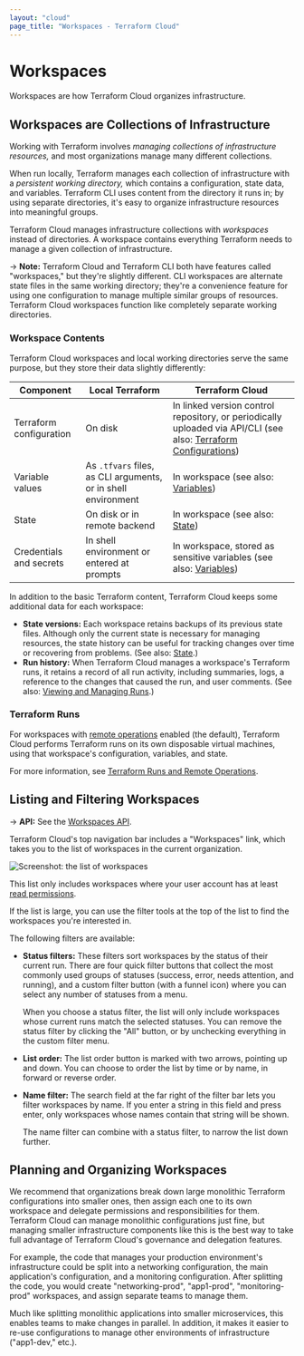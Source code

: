 ```yaml
---
layout: "cloud"
page_title: "Workspaces - Terraform Cloud"
---
```


# Workspaces

Workspaces are how Terraform Cloud organizes infrastructure.

## Workspaces are Collections of Infrastructure

Working with Terraform involves _managing collections of infrastructure resources,_ and most organizations manage many different collections.

When run locally, Terraform manages each collection of infrastructure with a _persistent working directory,_ which contains a configuration, state data, and variables. Terraform CLI uses content from the directory it runs in; by using separate directories, it's easy to organize infrastructure resources into meaningful groups.

Terraform Cloud manages infrastructure collections with _workspaces_ instead of directories. A workspace contains everything Terraform needs to manage a given collection of infrastructure.

-> **Note:** Terraform Cloud and Terraform CLI both have features called "workspaces," but they're slightly different. CLI workspaces are alternate state files in the same working directory; they're a convenience feature for using one configuration to manage multiple similar groups of resources. Terraform Cloud workspaces function like completely separate working directories.

### Workspace Contents

Terraform Cloud workspaces and local working directories serve the same purpose, but they store their data slightly differently:

Component | Local Terraform | Terraform Cloud
--|--|--
Terraform configuration | On disk | In linked version control repository, or periodically uploaded via API/CLI (see also: [Terraform Configurations](./configurations.html))
Variable values | As `.tfvars` files, as CLI arguments, or in shell environment | In workspace (see also: [Variables](./variables.html))
State | On disk or in remote backend | In workspace (see also: [State](./state.html))
Credentials and secrets | In shell environment or entered at prompts | In workspace, stored as sensitive variables (see also: [Variables](./variables.html))

In addition to the basic Terraform content, Terraform Cloud keeps some additional data for each workspace:

- **State versions:** Each workspace retains backups of its previous state files. Although only the current state is necessary for managing resources, the state history can be useful for tracking changes over time or recovering from problems. (See also: [State](./state.html).)
- **Run history:** When Terraform Cloud manages a workspace's Terraform runs, it retains a record of all run activity, including summaries, logs, a reference to the changes that caused the run, and user comments. (See also: [Viewing and Managing Runs](../run/manage.html).)

### Terraform Runs

For workspaces with [remote operations](../run/index.html) enabled (the default), Terraform Cloud performs Terraform runs on its own disposable virtual machines, using that workspace's configuration, variables, and state.

For more information, see [Terraform Runs and Remote Operations](../run/index.html).

## Listing and Filtering Workspaces

-> **API:** See the [Workspaces API](../api/workspaces.html).

Terraform Cloud's top navigation bar includes a "Workspaces" link, which takes you to the list of workspaces in the current organization.

![Screenshot: the list of workspaces](./images/index-list.png)

This list only includes workspaces where your user account has at least [read permissions](../users-teams-organizations/permissions.html).

If the list is large, you can use the filter tools at the top of the list to find the workspaces you're interested in.

The following filters are available:

- **Status filters:** These filters sort workspaces by the status of their current run. There are four quick filter buttons that collect the most commonly used groups of statuses (success, error, needs attention, and running), and a custom filter button (with a funnel icon) where you can select any number of statuses from a menu.

    When you choose a status filter, the list will only include workspaces whose current runs match the selected statuses. You can remove the status filter by clicking the "All" button, or by unchecking everything in the custom filter menu.
- **List order:** The list order button is marked with two arrows, pointing up and down. You can choose to order the list by time or by name, in forward or reverse order.
- **Name filter:** The search field at the far right of the filter bar lets you filter workspaces by name. If you enter a string in this field and press enter, only workspaces whose names contain that string will be shown.

    The name filter can combine with a status filter, to narrow the list down further.


## Planning and Organizing Workspaces

We recommend that organizations break down large monolithic Terraform configurations into smaller ones, then assign each one to its own workspace and delegate permissions and responsibilities for them. Terraform Cloud can manage monolithic configurations just fine, but managing smaller infrastructure components like this is the best way to take full advantage of Terraform Cloud's governance and delegation features.

For example, the code that manages your production environment's infrastructure could be split into a networking configuration, the main application's configuration, and a monitoring configuration. After splitting the code, you would create "networking-prod", "app1-prod", "monitoring-prod" workspaces, and assign separate teams to manage them.

Much like splitting monolithic applications into smaller microservices, this enables teams to make changes in parallel. In addition, it makes it easier to re-use configurations to manage other environments of infrastructure ("app1-dev," etc.).

